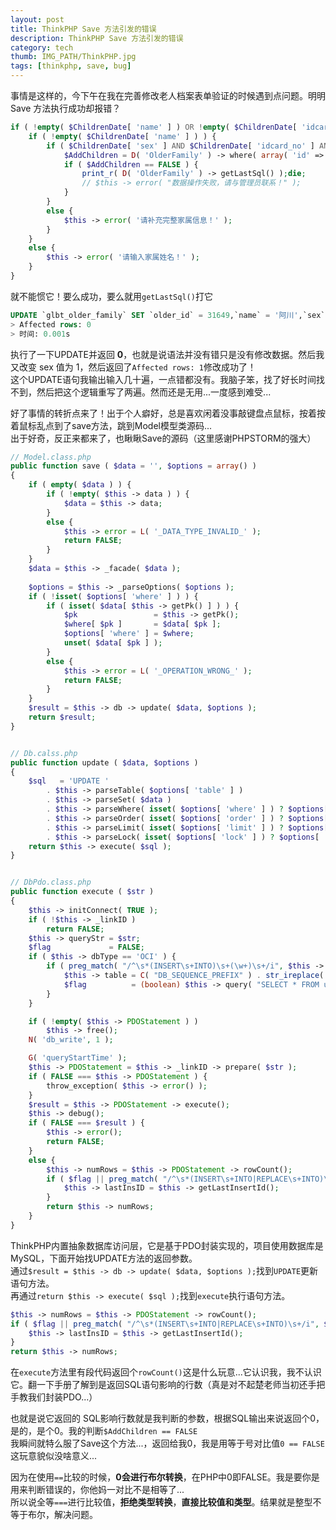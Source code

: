 ```yaml
---
layout: post
title: ThinkPHP Save 方法引发的错误
description: ThinkPHP Save 方法引发的错误
category: tech
thumb: IMG_PATH/ThinkPHP.jpg
tags: [thinkphp, save, bug]
---
```


事情是这样的，今下午在我在完善修改老人档案表单验证的时候遇到点问题。明明 Save 方法执行成功却报错？
```php
if ( !empty( $ChildrenDate[ 'name' ] ) OR !empty( $ChildrenDate[ 'idcard_no' ] OR !empty( $ChildrenDate[ 'tel' ] ) OR !empty( $ChildrenDate[ 'relation' ] ) ) ) {
    if ( !empty( $ChildrenDate[ 'name' ] ) ) {
        if ( $ChildrenDate[ 'sex' ] AND $ChildrenDate[ 'idcard_no' ] AND $ChildrenDate[ 'tel' ] AND $ChildrenDate[ 'relation' ] == TRUE ) {
            $AddChildren = D( 'OlderFamily' ) -> where( array( 'id' => I( 'id' ) ) ) -> save( $ChildrenDate );
            if ( $AddChildren == FALSE ) {
                print_r( D( 'OlderFamily' ) -> getLastSql() );die;
                // $this -> error( "数据操作失败，请与管理员联系！" );
            }
        }
        else {
            $this -> error( '请补充完整家属信息！' );
        }
    }
    else {
        $this -> error( '请输入家属姓名！' );
    }
}
```

就不能惯它！要么成功，要么就用`getLastSql()`打它
```sql
UPDATE `glbt_older_family` SET `older_id` = 31649,`name` = '阿川',`sex` = 2,`idcard_no` = '412727200001160414',`tel` = '18623947428',`relation` = '家人' WHERE( `id` = 4000 );
> Affected rows: 0
> 时间: 0.001s
```
执行了一下UPDATE并返回 **0**，也就是说语法并没有错只是没有修改数据。然后我又改变 sex 值为 1，然后返回了`Affected rows: 1`修改成功了！<br>
这个UPDATE语句我输出输入几十遍，一点错都没有。我脑子笨，找了好长时间找不到，然后把这个逻辑重写了两遍。然而还是无用...一度感到难受...<br>

好了事情的转折点来了！出于个人癖好，总是喜欢闲着没事敲键盘点鼠标，按着按着鼠标乱点到了save方法，跳到Model模型类源码...<br>
出于好奇，反正来都来了，也瞅瞅Save的源码（这里感谢PHPSTORM的强大）
```php
// Model.class.php
public function save ( $data = '', $options = array() )
{
    if ( empty( $data ) ) {
        if ( !empty( $this -> data ) ) {
            $data = $this -> data;
        }
        else {
            $this -> error = L( '_DATA_TYPE_INVALID_' );
            return FALSE;
        }
    }
    $data = $this -> _facade( $data );
    
    $options = $this -> _parseOptions( $options );
    if ( !isset( $options[ 'where' ] ) ) {
        if ( isset( $data[ $this -> getPk() ] ) ) {
            $pk                 = $this -> getPk();
            $where[ $pk ]       = $data[ $pk ];
            $options[ 'where' ] = $where;
            unset( $data[ $pk ] );
        }
        else {
            $this -> error = L( '_OPERATION_WRONG_' );
            return FALSE;
        }
    }
    $result = $this -> db -> update( $data, $options );
    return $result;
}


// Db.calss.php
public function update ( $data, $options )
{
    $sql   = 'UPDATE '
        . $this -> parseTable( $options[ 'table' ] )
        . $this -> parseSet( $data )
        . $this -> parseWhere( isset( $options[ 'where' ] ) ? $options[ 'where' ] : '' )
        . $this -> parseOrder( isset( $options[ 'order' ] ) ? $options[ 'order' ] : '' )
        . $this -> parseLimit( isset( $options[ 'limit' ] ) ? $options[ 'limit' ] : '' )
        . $this -> parseLock( isset( $options[ 'lock' ] ) ? $options[ 'lock' ] : false );
    return $this -> execute( $sql );
}


// DbPdo.class.php
public function execute ( $str )
{
    $this -> initConnect( TRUE );
    if ( !$this -> _linkID )
        return FALSE;
    $this -> queryStr = $str;
    $flag             = FALSE;
    if ( $this -> dbType == 'OCI' ) {
        if ( preg_match( "/^\s*(INSERT\s+INTO)\s+(\w+)\s+/i", $this -> queryStr, $match ) ) {
            $this -> table = C( "DB_SEQUENCE_PREFIX" ) . str_ireplace( C( "DB_PREFIX" ), "", $match[ 2 ] );
            $flag          = (boolean) $this -> query( "SELECT * FROM user_sequences WHERE sequence_name='" . strtoupper( $this -> table ) . "'" );
        }
    }

    if ( !empty( $this -> PDOStatement ) )
        $this -> free();
    N( 'db_write', 1 );

    G( 'queryStartTime' );
    $this -> PDOStatement = $this -> _linkID -> prepare( $str );
    if ( FALSE === $this -> PDOStatement ) {
        throw_exception( $this -> error() );
    }
    $result = $this -> PDOStatement -> execute();
    $this -> debug();
    if ( FALSE === $result ) {
        $this -> error();
        return FALSE;
    }
    else {
        $this -> numRows = $this -> PDOStatement -> rowCount();
        if ( $flag || preg_match( "/^\s*(INSERT\s+INTO|REPLACE\s+INTO)\s+/i", $str ) ) {
            $this -> lastInsID = $this -> getLastInsertId();
        }
        return $this -> numRows;
    }
}
```
ThinkPHP内置抽象数据库访问层，它是基于PDO封装实现的，项目使用数据库是MySQL，下面开始找UPDATE方法的返回参数。<br>
通过`$result = $this -> db -> update( $data, $options );`找到`UPDATE`更新语句方法。<br>
再通过`return $this -> execute( $sql );`找到`execute`执行语句方法。<br>
```php
$this -> numRows = $this -> PDOStatement -> rowCount();
if ( $flag || preg_match( "/^\s*(INSERT\s+INTO|REPLACE\s+INTO)\s+/i", $str ) ) {
    $this -> lastInsID = $this -> getLastInsertId();
}
return $this -> numRows;
```
在`execute`方法里有段代码返回个`rowCount()`这是什么玩意...它认识我，我不认识它。翻一下手册了解到是返回SQL语句影响的行数（真是对不起楚老师当初还手把手教我们封装PDO...）<br>

也就是说它返回的 SQL影响行数就是我判断的参数，根据SQL输出来说返回个0，是的，是个0。我的判断`$AddChildren == FALSE`<br>
我瞬间就特么服了Save这个方法...，返回给我0，我是用等于号对比值`0 == FALSE`这玩意貌似没啥意义...<br>

因为在使用`==`比较的时候，**0会进行布尔转换**，在PHP中0即FALSE。我是要你是用来判断错误的，你他妈一对比不是相等了...<br>
所以说全等`===`进行比较值，**拒绝类型转换**，**直接比较值和类型**。结果就是整型不等于布尔，解决问题。